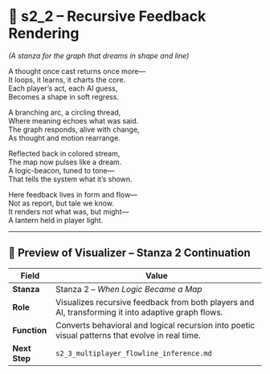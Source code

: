 <!-- Save to: shagi_archives/appendices/appendix_b_core_game_dev_tools/part_06_visualizer/s2_2_recursive_feedback_rendering.md -->

# 📘 s2_2 – Recursive Feedback Rendering  
*(A stanza for the graph that dreams in shape and line)*

A thought once cast returns once more—  
It loops, it learns, it charts the core.  
Each player’s act, each AI guess,  
Becomes a shape in soft regress.  

A branching arc, a circling thread,  
Where meaning echoes what was said.  
The graph responds, alive with change,  
As thought and motion rearrange.  

Reflected back in colored stream,  
The map now pulses like a dream.  
A logic-beacon, tuned to tone—  
That tells the system what it’s shown.  

Here feedback lives in form and flow—  
Not as report, but tale we know.  
It renders not what was, but might—  
A lantern held in player light.

---

## 🔭 Preview of Visualizer – Stanza 2 Continuation

| Field | Value |
|-------|-------|
| **Stanza** | Stanza 2 – *When Logic Became a Map* |
| **Role** | Visualizes recursive feedback from both players and AI, transforming it into adaptive graph flows. |
| **Function** | Converts behavioral and logical recursion into poetic visual patterns that evolve in real time. |
| **Next Step** | `s2_3_multiplayer_flowline_inference.md` |
